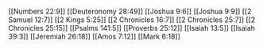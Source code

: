 [[Numbers 22:9]]
[[Deuteronomy 28:49]]
[[Joshua 9:6]]
[[Joshua 9:9]]
[[2 Samuel 12:7]]
[[2 Kings 5:25]]
[[2 Chronicles 16:7]]
[[2 Chronicles 25:7]]
[[2 Chronicles 25:15]]
[[Psalms 141:5]]
[[Proverbs 25:12]]
[[Isaiah 13:5]]
[[Isaiah 39:3]]
[[Jeremiah 26:18]]
[[Amos 7:12]]
[[Mark 6:18]]
